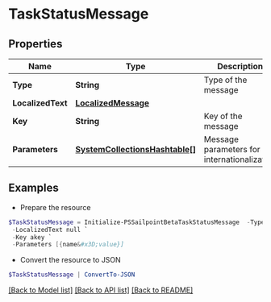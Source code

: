 # TaskStatusMessage
## Properties

Name | Type | Description | Notes
------------ | ------------- | ------------- | -------------
**Type** | **String** | Type of the message | 
**LocalizedText** | [**LocalizedMessage**](LocalizedMessage.md) |  | 
**Key** | **String** | Key of the message | 
**Parameters** | [**SystemCollectionsHashtable[]**](SystemCollectionsHashtable.md) | Message parameters for internationalization | 

## Examples

- Prepare the resource
```powershell
$TaskStatusMessage = Initialize-PSSailpointBetaTaskStatusMessage  -Type INFO `
 -LocalizedText null `
 -Key akey `
 -Parameters [{name&#x3D;value}]
```

- Convert the resource to JSON
```powershell
$TaskStatusMessage | ConvertTo-JSON
```

[[Back to Model list]](../README.md#documentation-for-models) [[Back to API list]](../README.md#documentation-for-api-endpoints) [[Back to README]](../README.md)

